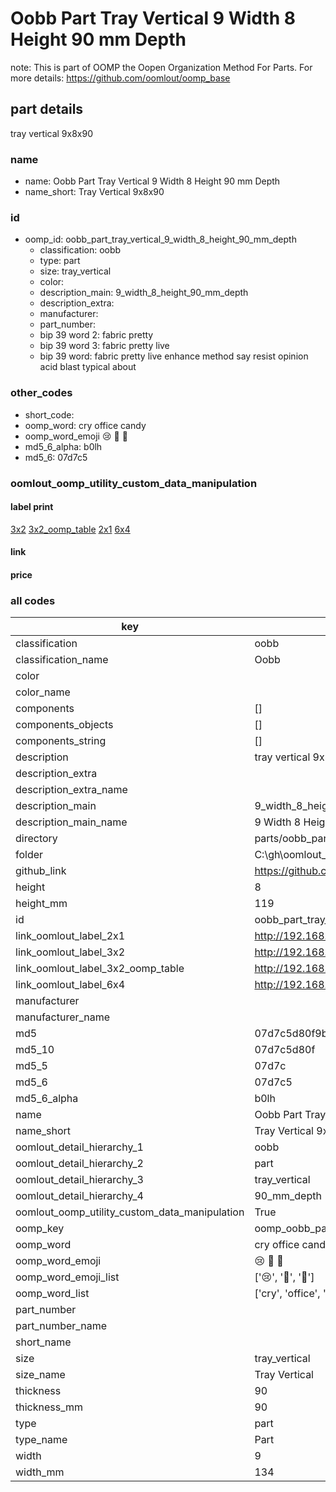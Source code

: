# Oobb Part Tray Vertical 9 Width 8 Height 90 mm Depth  

note: This is part of OOMP the Oopen Organization Method For Parts. For more details: https://github.com/oomlout/oomp_base

##  part details
  



tray vertical 9x8x90



### name
* name: Oobb Part Tray Vertical 9 Width 8 Height 90 mm Depth
* name_short: Tray Vertical 9x8x90 
### id
* oomp_id: oobb_part_tray_vertical_9_width_8_height_90_mm_depth
  * classification: oobb
  * type: part
  * size: tray_vertical
  * color: 
  * description_main: 9_width_8_height_90_mm_depth
  * description_extra: 
  * manufacturer: 
  * part_number: 
  * bip 39 word 2: fabric pretty
  * bip 39 word 3: fabric pretty live
  * bip 39 word: fabric pretty live enhance method say resist opinion acid blast typical about

### other_codes
* short_code: 
* oomp_word: cry office candy
* oomp_word_emoji :cry: :office: :candy:
* md5_6_alpha: b0lh
* md5_6: 07d7c5






### oomlout_oomp_utility_custom_data_manipulation
#### label print
[3x2](http://192.168.1.245:1112/?label=oomp%20b0lh)
[3x2_oomp_table](http://192.168.1.108:1112/?label=oomp%20b0lh)
[2x1](http://192.168.1.242:1112/?label=oomp%20b0lh)
[6x4](http://192.168.1.55:1112/?label=oomp%20b0lh)    

#### link

                              

#### price







### all codes 
| key | value |  
| --- | --- |  
| classification | oobb |  
| classification_name | Oobb |  
| color |  |  
| color_name |  |  
| components | [] |  
| components_objects | [] |  
| components_string | [] |  
| description | tray vertical 9x8x90 |  
| description_extra |  |  
| description_extra_name |  |  
| description_main | 9_width_8_height_90_mm_depth |  
| description_main_name | 9 Width 8 Height 90 mm Depth |  
| directory | parts/oobb_part_tray_vertical_9_width_8_height_90_mm_depth |  
| folder | C:\gh\oomlout_oobb_version_4_generated_parts\parts\oobb_part_tray_vertical_9_width_8_height_90_mm_depth |  
| github_link | https://github.com/oomlout/oomlout_oomp_part_src/tree/main/parts/oobb_part_tray_vertical_9_width_8_height_90_mm_depth |  
| height | 8 |  
| height_mm | 119 |  
| id | oobb_part_tray_vertical_9_width_8_height_90_mm_depth |  
| link_oomlout_label_2x1 | http://192.168.1.242:1112/?label=oomp%20b0lh |  
| link_oomlout_label_3x2 | http://192.168.1.245:1112/?label=oomp%20b0lh |  
| link_oomlout_label_3x2_oomp_table | http://192.168.1.108:1112/?label=oomp%20b0lh |  
| link_oomlout_label_6x4 | http://192.168.1.55:1112/?label=oomp%20b0lh |  
| manufacturer |  |  
| manufacturer_name |  |  
| md5 | 07d7c5d80f9b76eeffc614a9056a8a8b |  
| md5_10 | 07d7c5d80f |  
| md5_5 | 07d7c |  
| md5_6 | 07d7c5 |  
| md5_6_alpha | b0lh |  
| name | Oobb Part Tray Vertical 9 Width 8 Height 90 mm Depth |  
| name_short | Tray Vertical 9x8x90  |  
| oomlout_detail_hierarchy_1 | oobb |  
| oomlout_detail_hierarchy_2 | part |  
| oomlout_detail_hierarchy_3 | tray_vertical |  
| oomlout_detail_hierarchy_4 | 90_mm_depth |  
| oomlout_oomp_utility_custom_data_manipulation | True |  
| oomp_key | oomp_oobb_part_tray_vertical_9_width_8_height_90_mm_depth |  
| oomp_word | cry office candy |  
| oomp_word_emoji | :cry: :office: :candy: |  
| oomp_word_emoji_list | [':cry:', ':office:', ':candy:'] |  
| oomp_word_list | ['cry', 'office', 'candy'] |  
| part_number |  |  
| part_number_name |  |  
| short_name |  |  
| size | tray_vertical |  
| size_name | Tray Vertical |  
| thickness | 90 |  
| thickness_mm | 90 |  
| type | part |  
| type_name | Part |  
| width | 9 |  
| width_mm | 134 |  
